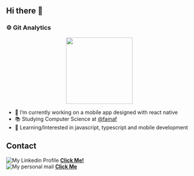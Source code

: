 ## Hi there 👋

### :gear: Git Analytics
<p align="center">
  <a href="https://github.com/jramosss/jramosss">
    <img height="180em" src="https://github-readme-stats-eight-theta.vercel.app/api?username=jramosss&show_icons=true&theme=algolia&include_all_commits=true&count_private=true"/>
  </a>
</p>

* 🔭 I’m currently working on a mobile app designed with react native
* 📚 Studying Computer Science at [@famaf](https://www.famaf.unc.edu.ar/)
* 📖 Learning/Interested in javascript, typescript and mobile development
  
## Contact
![My Linkedin Profile](https://img.shields.io/badge/linkedin-%230077B5.svg?&style=for-the-badge&logo=linkedin&logoColor=white) [**Click Me!**](https://www.linkedin.com/in/julian-ramos-7a0475174/)  
![My personal mail](https://img.shields.io/badge/gmail-D14836?&style=for-the-badge&logo=gmail&logoColor=white) [**Click Me**](mailto:jramostod@gmail.com)

<!--
- 👯 I’m looking to collaborate on ...
- 🤔 I’m looking for help with ...
- 💬 Ask me about ...
- 😄 Pronouns: ...
- ⚡ Fun fact: ...
-->
